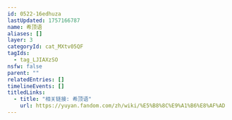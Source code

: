 ```yaml
---
id: 0522-16edhuza
lastUpdated: 1757166787
name: 希顶语
aliases: []
layer: 3
categoryId: cat_MXtv05QF
tagIds:
  - tag_LJIAXzSO
nsfw: false
parent: ""
relatedEntries: []
timelineEvents: []
titledLinks:
  - title: "相关链接: 希顶语"
    url: https://yuyan.fandom.com/zh/wiki/%E5%B8%8C%E9%A1%B6%E8%AF%AD
---
```


